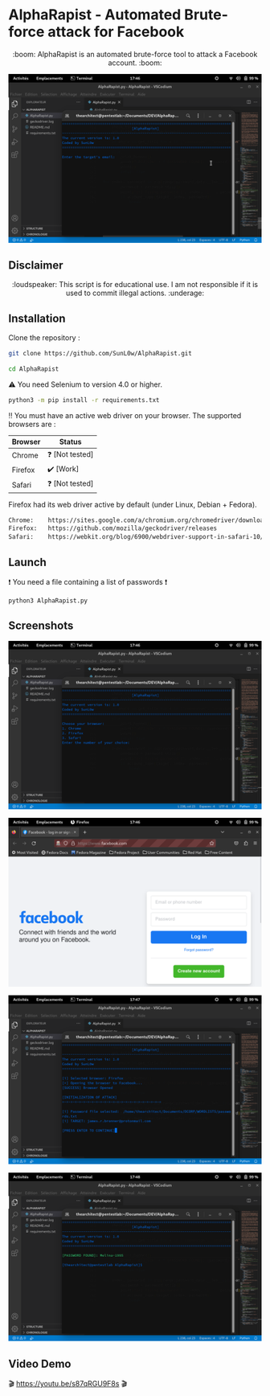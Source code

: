 # AlphaRapist - Automated Brute-force attack for Facebook

<p align="center">
:boom: AlphaRapist is an automated brute-force tool to attack a Facebook account. :boom:
</p>

![Screenshot--01](https://github.com/SunL0w/AlphaRapist/blob/main/Screenshot/Screenshot-01.png)

## Disclaimer

<p align="center">
:loudspeaker: This script is for educational use. I am not responsible if it is used to commit illegal actions. :underage:
</p>

## Installation

Clone the repository :

```bash
git clone https://github.com/SunL0w/AlphaRapist.git
```

```bash
cd AlphaRapist
```
:warning: You need Selenium to version 4.0 or higher.
```bash
python3 -m pip install -r requirements.txt
```

:bangbang: You must have an active web driver on your browser. The supported browsers are :

Browser       |    Status
------------- | -------------
Chrome        | :question: [Not tested]
Firefox       | :heavy_check_mark: [Work]
Safari        | :question: [Not tested]

Firefox had its web driver active by default (under Linux, Debian + Fedora).


```bash
Chrome:    https://sites.google.com/a/chromium.org/chromedriver/downloads
Firefox:   https://github.com/mozilla/geckodriver/releases
Safari:    https://webkit.org/blog/6900/webdriver-support-in-safari-10/
```


## Launch

:exclamation: You need a file containing a list of passwords :exclamation:

```bash
python3 AlphaRapist.py
```

## Screenshots

![Screenshot--02](https://github.com/SunL0w/AlphaRapist/blob/main/Screenshot/Screenshot--02.png)

![Screenshot--03](https://github.com/SunL0w/AlphaRapist/blob/main/Screenshot/Screenshot--03.png)

![Screenshot--04](https://github.com/SunL0w/AlphaRapist/blob/main/Screenshot/Screenshot--04.png)

![Screenshot--05](https://github.com/SunL0w/AlphaRapist/blob/main/Screenshot/Screenshot--05.png)

## Video Demo

:clapper: https://youtu.be/s87qRGU9F8s :clapper:

